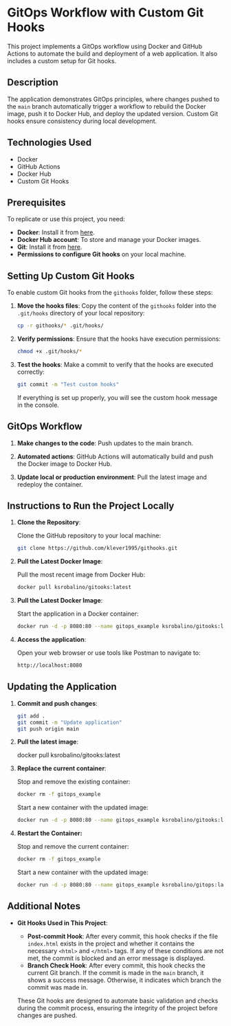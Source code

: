# GitOps Workflow with Custom Git Hooks

This project implements a GitOps workflow using Docker and GitHub Actions to automate the build and deployment of a web application. It also includes a custom setup for Git hooks.

## Description

The application demonstrates GitOps principles, where changes pushed to the `main` branch automatically trigger a workflow to rebuild the Docker image, push it to Docker Hub, and deploy the updated version. Custom Git hooks ensure consistency during local development.

## Technologies Used

- Docker
- GitHub Actions
- Docker Hub
- Custom Git Hooks

## Prerequisites

To replicate or use this project, you need:

- **Docker**: Install it from [here](https://www.docker.com/products/docker-desktop).
- **Docker Hub account**: To store and manage your Docker images.
- **Git**: Install it from [here](https://git-scm.com/).
- **Permissions to configure Git hooks** on your local machine.

## Setting Up Custom Git Hooks

To enable custom Git hooks from the `githooks` folder, follow these steps:

1. **Move the hooks files**:
   Copy the content of the `githooks` folder into the `.git/hooks` directory of your local repository:
   ```bash
   cp -r githooks/* .git/hooks/
   
2. **Verify permissions**:
   Ensure that the hooks have execution permissions:
   ```bash
   chmod +x .git/hooks/*

3. **Test the hooks**:
   Make a commit to verify that the hooks are executed correctly:
   ```bash
   git commit -m "Test custom hooks"
   ```
   If everything is set up properly, you will see the custom hook message in the console.

## GitOps Workflow

1. **Make changes to the code**:
   Push updates to the main branch.

2. **Automated actions**:
   GitHub Actions will automatically build and push the Docker image to Docker Hub.

3. **Update local or production environment**:
   Pull the latest image and redeploy the container.

## Instructions to Run the Project Locally

1. **Clone the Repository**:

   Clone the GitHub repository to your local machine:
   ```bash
   git clone https://github.com/klever1995/githooks.git

2. **Pull the Latest Docker Image**:

   Pull the most recent image from Docker Hub:
   ```bash
   docker pull ksrobalino/gitooks:latest

3. **Pull the Latest Docker Image**:

   Start the application in a Docker container:
   ```bash
   docker run -d -p 8080:80 --name gitops_example ksrobalino/gitooks:latest

4. **Access the application**:

   Open your web browser or use tools like Postman to navigate to:
   ```bash
   http://localhost:8080
   
## Updating the Application

1. **Commit and push changes**:

   ```bash
   git add .
   git commit -m "Update application"
   git push origin main

2. **Pull the latest image**:

   docker pull ksrobalino/gitooks:latest

3. **Replace the current container**:

   Stop and remove the existing container:
   ```bash
   docker rm -f gitops_example
   ```

   Start a new container with the updated image:
   ```bash
   docker run -d -p 8080:80 --name gitops_example ksrobalino/gitooks:latest
   ```

4. **Restart the Container:**

   Stop and remove the current container:
   ```bash
   docker rm -f gitops_example
   ```
    
   Start a new container with the updated image:
   ```bash
   docker run -d -p 8080:80 --name gitops_example ksrobalino/gitops:latest

## Additional Notes

- **Git Hooks Used in This Project**:
  - **Post-commit Hook**: After every commit, this hook checks if the file `index.html` exists in the project and whether it contains the necessary `<html>` and `</html>` tags. If any of these conditions are not met, the commit is blocked and an error message is displayed.
  - **Branch Check Hook**: After every commit, this hook checks the current Git branch. If the commit is made in the `main` branch, it shows a success message. Otherwise, it indicates which branch the commit was made in.

  These Git hooks are designed to automate basic validation and checks during the commit process, ensuring the integrity of the project before changes are pushed.